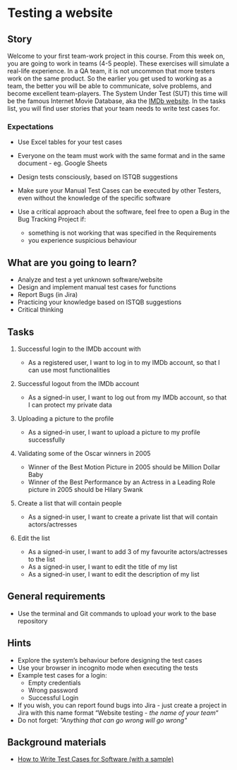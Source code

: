 # Testing a website

## Story

Welcome to your first team-work project in this course.
From this week on, you are going to work in teams (4-5 people).
These exercises will simulate a real-life experience.
In a QA team, it is not uncommon that more testers work on the same product.
So the earlier you get used to working as a team, the better you will be able to communicate, solve problems, and
become excellent team-players. The System Under Test (SUT) this time will be the famous Internet Movie Database,
aka the [IMDb website](https://www.imdb.com/).
In the tasks list, you will find user stories that your team needs to write test cases for.

### Expectations

- Use Excel tables for your test cases
- Everyone on the team must work with the same format and in the same document - eg. Google Sheets
- Design tests consciously, based on ISTQB suggestions
- Make sure your Manual Test Cases can be executed by other Testers, even without the knowledge of the specific software
- Use a critical approach about the software, feel free to open a Bug in the Bug Tracking Project if:

    - something is not working that was specified in the Requirements
    - you experience suspicious behaviour

## What are you going to learn?

- Analyze and test a yet unknown software/website
- Design and implement manual test cases for functions
- Report Bugs (in Jira)
- Practicing your knowledge based on ISTQB suggestions
- Critical thinking

## Tasks

1. Successful login to the IMDb account with
    - As a registered user, I want to log in to my IMDb account, so that I can use most functionalities

2. Successful logout from the IMDb account
    - As a signed-in user, I want to log out from my IMDb account, so that I can protect my private data

3. Uploading a picture to the profile
    - As a signed-in user, I want to upload a picture to my profile successfully

4. Validating some of the Oscar winners in 2005
    - Winner of the Best Motion Picture in 2005 should be Million Dollar Baby
    - Winner of the Best Performance by an Actress in a Leading Role picture in 2005 should be Hilary Swank

5. Create a list that will contain people
    - As a signed-in user, I want to create a private list that will contain actors/actresses

6. Edit the list
    - As a signed-in user, I want to add 3 of my favourite actors/actresses to the list
    - As a signed-in user, I want to edit the title of my list
    - As a signed-in user, I want to edit the description of my list

## General requirements

- Use the terminal and Git commands to upload your work to the base repository

## Hints

- Explore the system’s behaviour before designing the test cases
- Use your browser in incognito mode when executing the tests
- Example test cases for a login:
    - Empty credentials
    - Wrong password
    - Successful Login
- If you wish, you can report found bugs into Jira - just create a project in Jira with this name format “Website testing - _the name of your team_“
- Do not forget: _"Anything that can go wrong will go wrong"_

## Background materials

- <i class="far fa-exclamation"></i> [How to Write Test Cases for Software (with a sample)](https://blog.testlodge.com/how-to-write-test-cases-for-software-with-sample/)
